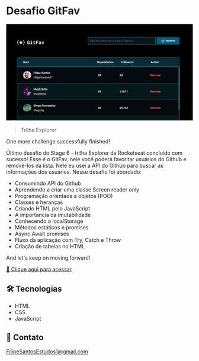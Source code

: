 # Desafio GitFav

![preview](./.github/preview.png)

> Trilha Explorer

One more challenge successfully finished! 

Último desafio do Stage 6 - trilha Explorer da Rocketseat concluído com sucesso! Esse é o GitFav, nele você poderá favoritar usuários do Github e removê-los da lista. Nele eu usei a API do Github para buscar as informações dos usuários. Nesse desafio foi abordado:

- Consumindo API do Github
- Aprendendo a criar uma classe Screen reader only
- Programação orientada a objetos (POO)
- Classes e heranças
- Criando HTML pelo JavaScript
- A importancia da imutabilidade
- Conhecendo o localStorage
- Métodos estáticos e promises
- Async Await promises
- Fluxo da aplicação com Try, Catch e Throw
- Criação de tabelas no HTML

And let's keep on moving forward!

[🔗 Clique aqui para acessar](https://filipesantos07.github.io/Desafio-GitFav-Stage-6/)

## 🛠️ Tecnologias

- HTML
- CSS
- JavaScript

## 💛 Contato

FilipeSantosEstudos1@gmail.com
